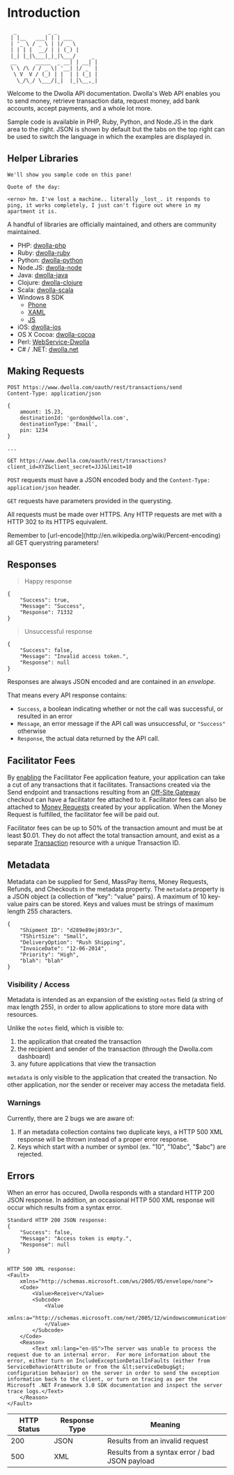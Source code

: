 # Introduction
```
  _          _ _             
 | |__   ___| | | ___        
 | '_ \ / _ \ | |/ _ \       
 | | | |  __/ | | (_) |      
 |_| |_|\___|_|_|\___/     _ 
 __      _____  _ __| | __| |
 \ \ /\ / / _ \| '__| |/ _` |
  \ V  V / (_) | |  | | (_| |
   \_/\_/ \___/|_|  |_|\__,_|

```

Welcome to the Dwolla API documentation.  Dwolla's Web API enables you to send money, retrieve transaction data, request money, add bank accounts, accept payments, and a whole lot more.

Sample code is available in PHP, Ruby, Python, and Node.JS in the dark area to the right. JSON is shown by default but the tabs on the top right can be used to switch the language in which the examples are displayed in.

## Helper Libraries
```
We'll show you sample code on this pane!
```
```
Quote of the day:

<erno> hm. I've lost a machine.. literally _lost_. it responds to ping, it works completely, I just can't figure out where in my apartment it is.

```

A handful of libraries are officially maintained, and others are community maintained.

- PHP: [dwolla-php](https://github.com/Dwolla/dwolla-php)
- Ruby: [dwolla-ruby](https://github.com/Dwolla/dwolla-ruby)
- Python: [dwolla-python](https://github.com/Dwolla/dwolla-python)
- Node.JS: [dwolla-node](https://github.com/Dwolla/dwolla-node)
- Java: [dwolla-java](https://github.com/Dwolla/dwolla-java)
- Clojure: [dwolla-clojure](https://github.com/Dwolla/dwolla-clojure)
- Scala: [dwolla-scala](https://github.com/Dwolla/dwolla-scala)
- Windows 8 SDK
	- [Phone](http://www.nuget.org/packages/Dwolla.InAppSDKWP8/)
	- [XAML](http://www.nuget.org/packages/Dwolla.InAppSDK/)
	- [JS](http://www.nuget.org/packages/Dwolla.InAppSDK.JS/)
- iOS: [dwolla-ios](https://github.com/Dwolla/dwolla-ios)
- OS X Cocoa: [dwolla-cocoa](https://github.com/Dwolla/dwolla-cocoa)
- Perl: [WebService-Dwolla](http://search.cpan.org/dist/WebService-Dwolla/)
- C# / .NET: [dwolla.net](https://github.com/justinsoliz/dwolla.net)

## Making Requests

```shell
POST https://www.dwolla.com/oauth/rest/transactions/send
Content-Type: application/json

{
	amount: 15.23,
	destinationId: 'gordon@dwolla.com',
	destinationType: 'Email',
	pin: 1234
}
```

```shell
...

GET https://www.dwolla.com/oauth/rest/transactions?client_id=XYZ&client_secret=JJJ&limit=10
```

`POST` requests must have a JSON encoded body and the 
`Content-Type: application/json` header.

`GET` requests have parameters provided in the querysting.

All requests must be made over HTTPS.  Any HTTP requests are met with a HTTP 302 to its HTTPS equivalent.

<aside class="notice">
Remember to [url-encode](http://en.wikipedia.org/wiki/Percent-encoding) all GET querystring parameters!
</aside>

## Responses

> Happy response

```shell
{
    "Success": true,
    "Message": "Success",
    "Response": 71332
}
```

> Unsuccessful response

```shell
{
	"Success": false,
	"Message": "Invalid access token.",
	"Response": null
}
```

Responses are always JSON encoded and are contained in an _envelope_.  

That means every API response contains: 

- `Success`, a boolean indicating whether or not the call was successful, or resulted in an error
- `Message`, an error message if the API call was unsuccessful, or `"Success"` otherwise
- `Response`, the actual data returned by the API call.

<!---
## Errors

TODO: document errors
-->

## Facilitator Fees

By [enabling](https://developers.dwolla.com/dev/pages/guides/facilitator_fee) the Facilitator Fee application feature, your application can take a cut of any transactions that it facilitates.  Transactions created via the Send endpoint and  transactions resulting from an [Off-Site Gateway](#checkouts) checkout can have a facilitator fee attached to it.  Facilitator fees can also be attached to [Money Requests](#money-requests) created by your application.  When the Money Request is fulfilled, the facilitator fee will be paid out.

Facilitator fees can be up to 50% of the transaction amount and must be at least $0.01.  They do not affect the total transaction amount, and exist as a separate [Transaction](#transactions) resource with a unique Transaction ID.

## Metadata

Metadata can be supplied for Send, MassPay Items, Money Requests, Refunds, and Checkouts in the metadata property. The `metadata` property is a JSON object (a collection of "key": "value" pairs). A maximum of 10 key-value pairs can be stored. Keys and values must be strings of maximum length 255 characters.

```shell
{
    "Shipment ID": "d289e89ej893r3r",
    "TShirtSize": "Small",
    "DeliveryOption": "Rush Shipping",
    "InvoiceDate": "12-06-2014",
    "Priority": "High",
    "blah": "blah"
}
```

### Visibility / Access

Metadata is intended as an expansion of the existing `notes` field (a string of max length 255), in order to allow applications to store more data with resources.

Unlike the `notes` field, which is visible to:

1. the application that created the transaction
2. the recipient and sender of the transaction (through the Dwolla.com dashboard)
3. any future applications that view the transaction

`metadata` is only visible to the application that created the transaction. No other application, nor the sender or receiver may access the metadata field.

### Warnings

Currently, there are 2 bugs we are aware of:

1. If an metadata collection contains two duplicate keys, a HTTP 500 XML response will be thrown instead of a proper error response.
2. Keys which start with a number or symbol (ex. "10", "10abc", "$abc") are rejected.

## Errors

When an error has occured, Dwolla responds with a standard HTTP 200 JSON response. In addition, an occasional HTTP 500 XML response will occur which results from a syntax error.

```shell
Standard HTTP 200 JSON response:
{
    "Success": false,
    "Message": "Access token is empty.",
    "Response": null
}


HTTP 500 XML response:
<Fault>
    xmlns="http://schemas.microsoft.com/ws/2005/05/envelope/none">
    <Code>
        <Value>Receiver</Value>
        <Subcode>
            <Value 
                xmlns:a="http://schemas.microsoft.com/net/2005/12/windowscommunicationfoundation/dispatcher">a:InternalServiceFault
            </Value>
        </Subcode>
    </Code>
    <Reason>
        <Text xml:lang="en-US">The server was unable to process the request due to an internal error.  For more information about the error, either turn on IncludeExceptionDetailInFaults (either from ServiceBehaviorAttribute or from the &lt;serviceDebug&gt; configuration behavior) on the server in order to send the exception information back to the client, or turn on tracing as per the Microsoft .NET Framework 3.0 SDK documentation and inspect the server trace logs.</Text>
    </Reason>
</Fault>
```


| HTTP Status | Response Type | Meaning |
|----------|------------|---------------|
200 | JSON | Results from an invalid request |
500 | XML | Results from a syntax error / bad JSON payload |

